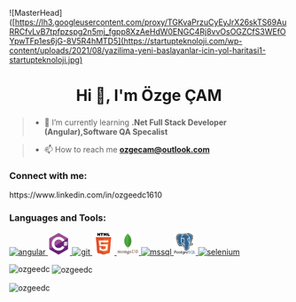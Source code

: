  ![MasterHead]([https://lh3.googleusercontent.com/proxy/TGKvaPrzuCyEyJrX26skTS69AuRRCfvLvB7tpfpzspg2n5mj_fgpp8XzAeHdW0ENGC4Rj8vvOsOGZCfS3WEfOYpwTFp1es6jG-8V5R4hMTD5](https://startupteknoloji.com/wp-content/uploads/2021/08/yazilima-yeni-baslayanlar-icin-yol-haritasi1-startupteknoloji.jpg)
<h1 align="center">Hi 👋, I'm Özge ÇAM</h1>
<h3 align="center"> </h3>

> - 🌱 I’m currently learning **.Net Full Stack Developer (Angular),Software QA Specalist**

>- 📫 How to reach me **ozgecam@outlook.com**

<h3 align="left">Connect with me:</h3>
<p align="left">
https://www.linkedin.com/in/ozgeedc1610

<h3 align="left">Languages and Tools:</h3>
<p align="left"> <a href="https://angular.io" target="_blank" rel="noreferrer"> <img src="https://angular.io/assets/images/logos/angular/angular.svg" alt="angular" width="40" height="40"/> </a> <a href="https://www.w3schools.com/cs/" target="_blank" rel="noreferrer"> <img src="https://raw.githubusercontent.com/devicons/devicon/master/icons/csharp/csharp-original.svg" alt="csharp" width="40" height="40"/> </a> <a href="https://git-scm.com/" target="_blank" rel="noreferrer"> <img src="https://www.vectorlogo.zone/logos/git-scm/git-scm-icon.svg" alt="git" width="40" height="40"/> </a> <a href="https://www.w3.org/html/" target="_blank" rel="noreferrer"> <img src="https://raw.githubusercontent.com/devicons/devicon/master/icons/html5/html5-original-wordmark.svg" alt="html5" width="40" height="40"/> </a> <a href="https://www.mongodb.com/" target="_blank" rel="noreferrer"> <img src="https://raw.githubusercontent.com/devicons/devicon/master/icons/mongodb/mongodb-original-wordmark.svg" alt="mongodb" width="40" height="40"/> </a> <a href="https://www.microsoft.com/en-us/sql-server" target="_blank" rel="noreferrer"> <img src="https://www.svgrepo.com/show/303229/microsoft-sql-server-logo.svg" alt="mssql" width="40" height="40"/> </a> <a href="https://www.postgresql.org" target="_blank" rel="noreferrer"> <img src="https://raw.githubusercontent.com/devicons/devicon/master/icons/postgresql/postgresql-original-wordmark.svg" alt="postgresql" width="40" height="40"/> </a> <a href="https://www.selenium.dev" target="_blank" rel="noreferrer"> <img src="https://raw.githubusercontent.com/detain/svg-logos/780f25886640cef088af994181646db2f6b1a3f8/svg/selenium-logo.svg" alt="selenium" width="40" height="40"/> </a> </p>

<p><img align="left" src="https://github-readme-stats.vercel.app/api/top-langs?username=ozgeedc&show_icons=true&locale=en&layout=compact" alt="ozgeedc" /></p>

<p>&nbsp;<img align="center" src="https://github-readme-stats.vercel.app/api?username=ozgeedc&show_icons=true&locale=en" alt="ozgeedc" /></p>

<p><img align="center" src="https://github-readme-streak-stats.herokuapp.com/?user=ozgeedc&" alt="ozgeedc" /></p>
